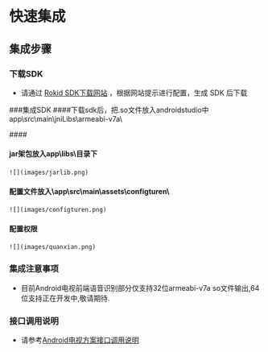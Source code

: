 
# 快速集成

## 集成步骤

### 下载SDK

  * 请通过 [Rokid SDK下载网站](https://developer-dev.rokid.com/tob2) ，根据网站提示进行配置，生成 SDK 后下载

###集成SDK
 ####下载sdk后，把.so文件放入androidstudio中app\src\main\jniLibs\armeabi-v7a\

 ####[](images/appkuanjia.png)

#### jar架包放入app\libs\目录下
	![](images/jarlib.png)
#### 配置文件放入\app\src\main\assets\configturen\
	![](images/configturen.png)
#### 配置权限
	![](images/quanxian.png)

### 集成注意事项

 * 目前Android电视前端语音识别部分仅支持32位armeabi-v7a so文件输出,64位支持正在开发中,敬请期待.

### 接口调用说明
* 请参考[Android电视方案接口调用说明](api_voicerecognize.md)



























